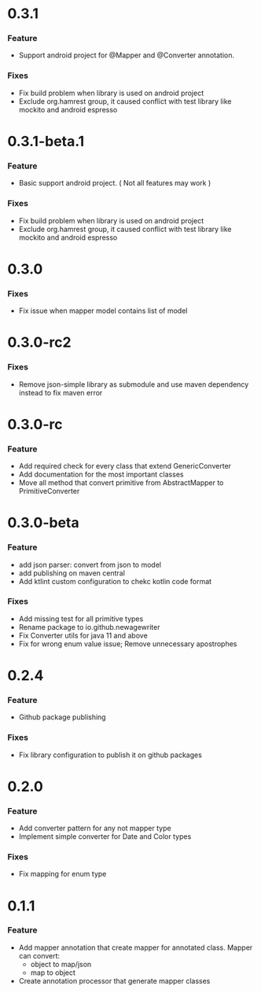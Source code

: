 # 0.3.1

### Feature
* Support android project for @Mapper and @Converter annotation.

### Fixes
* Fix build problem when library is used on android project
* Exclude org.hamrest group, it caused conflict with test library like mockito and android espresso

# 0.3.1-beta.1

### Feature
* Basic support android project. ( Not all features may work )

### Fixes
* Fix build problem when library is used on android project
* Exclude org.hamrest group, it caused conflict with test library like mockito and android espresso

# 0.3.0

### Fixes
* Fix issue when mapper model contains list of model

# 0.3.0-rc2

### Fixes
* Remove json-simple library as submodule and use maven dependency instead to fix maven error

# 0.3.0-rc

### Feature
* Add required check for every class that extend GenericConverter
* Add documentation for the most important classes
* Move all method that convert primitive from AbstractMapper to PrimitiveConverter

# 0.3.0-beta

### Feature
* add json parser: convert from json to model
* add publishing on maven central
* Add ktlint custom configuration to chekc kotlin code format

### Fixes
* Add missing test for all primitive types
* Rename package to io.github.newagewriter
* Fix Converter utils for java 11 and above
* Fix for wrong enum value issue; Remove unnecessary apostrophes

# 0.2.4

### Feature
* Github package publishing

### Fixes
* Fix library configuration to publish it on github packages


# 0.2.0

### Feature
* Add converter pattern for any not mapper type
* Implement simple converter for Date and Color types

### Fixes
* Fix mapping for enum type

# 0.1.1

### Feature
* Add mapper annotation that create mapper for annotated class. Mapper can convert:
  * object to map/json 
  * map to object
* Create annotation processor that generate mapper classes